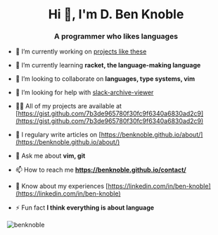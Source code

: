 <h1 align="center">Hi 👋, I'm D. Ben Knoble</h1>
<h3 align="center">A programmer who likes languages</h3>

- 🔭 I’m currently working on [projects like these](https://gist.github.com/7b3de965780f30fc9f6340a6830ad2c9)

- 🌱 I’m currently learning **racket, the language-making language**

- 👯 I’m looking to collaborate on **languages, type systems, vim**

- 🤝 I’m looking for help with [slack-archive-viewer](https://github.com/benknoble/slack-archive-viewer/tree/main)

- 👨‍💻 All of my projects are available at [https://gist.github.com/7b3de965780f30fc9f6340a6830ad2c9](https://gist.github.com/7b3de965780f30fc9f6340a6830ad2c9)

- 📝 I regulary write articles on [https://benknoble.github.io/about/](https://benknoble.github.io/about/)

- 💬 Ask me about **vim, git**

- 📫 How to reach me **https://benknoble.github.io/contact/**

- 📄 Know about my experiences [https://linkedin.com/in/ben-knoble](https://linkedin.com/in/ben-knoble)

- ⚡ Fun fact **I think everything is about language**


<p>&nbsp;<img align="center" src="https://github-readme-stats.vercel.app/api?username=benknoble&show_icons=true&theme=dracula" alt="benknoble" /></p>
